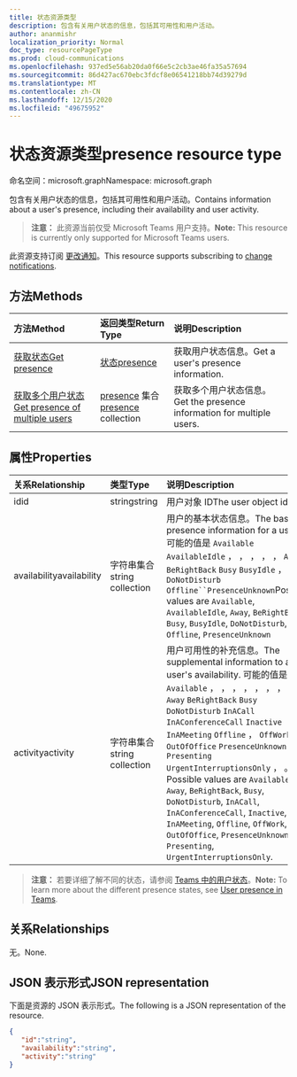 ```yaml
---
title: 状态资源类型
description: 包含有关用户状态的信息，包括其可用性和用户活动。
author: ananmishr
localization_priority: Normal
doc_type: resourcePageType
ms.prod: cloud-communications
ms.openlocfilehash: 937ed5e56ab20da0f66e5c2cb3ae46fa35a57694
ms.sourcegitcommit: 86d427ac670ebc3fdcf8e06541218bb74d39279d
ms.translationtype: MT
ms.contentlocale: zh-CN
ms.lasthandoff: 12/15/2020
ms.locfileid: "49675952"
---
```

# <a name="presence-resource-type"></a><span data-ttu-id="9689d-103">状态资源类型</span><span class="sxs-lookup"><span data-stu-id="9689d-103">presence resource type</span></span>

<span data-ttu-id="9689d-104">命名空间：microsoft.graph</span><span class="sxs-lookup"><span data-stu-id="9689d-104">Namespace: microsoft.graph</span></span>

<span data-ttu-id="9689d-105">包含有关用户状态的信息，包括其可用性和用户活动。</span><span class="sxs-lookup"><span data-stu-id="9689d-105">Contains information about a user's presence, including their availability and user activity.</span></span>

> <span data-ttu-id="9689d-106">**注意：** 此资源当前仅受 Microsoft Teams 用户支持。</span><span class="sxs-lookup"><span data-stu-id="9689d-106">**Note:** This resource is currently only supported for Microsoft Teams users.</span></span>

<span data-ttu-id="9689d-107">此资源支持订阅 [更改通知](/graph/webhooks)。</span><span class="sxs-lookup"><span data-stu-id="9689d-107">This resource supports subscribing to [change notifications](/graph/webhooks).</span></span>

## <a name="methods"></a><span data-ttu-id="9689d-108">方法</span><span class="sxs-lookup"><span data-stu-id="9689d-108">Methods</span></span>

| <span data-ttu-id="9689d-109">方法</span><span class="sxs-lookup"><span data-stu-id="9689d-109">Method</span></span>                                                            | <span data-ttu-id="9689d-110">返回类型</span><span class="sxs-lookup"><span data-stu-id="9689d-110">Return Type</span></span>                                       | <span data-ttu-id="9689d-111">说明</span><span class="sxs-lookup"><span data-stu-id="9689d-111">Description</span></span>                                  |
|:------------------------------------------------------------------|:--------------------------------------------------|:---------------------------------------------|
| [<span data-ttu-id="9689d-112">获取状态</span><span class="sxs-lookup"><span data-stu-id="9689d-112">Get presence</span></span>](../api/presence-get.md)     | [<span data-ttu-id="9689d-113">状态</span><span class="sxs-lookup"><span data-stu-id="9689d-113">presence</span></span>](../resources/presence.md)     | <span data-ttu-id="9689d-114">获取用户状态信息。</span><span class="sxs-lookup"><span data-stu-id="9689d-114">Get a user's presence information.</span></span>
| [<span data-ttu-id="9689d-115">获取多个用户状态</span><span class="sxs-lookup"><span data-stu-id="9689d-115">Get presence of multiple users</span></span>](../api/cloudcommunications-getpresencesbyuserid.md)    |  <span data-ttu-id="9689d-116">[presence](../resources/presence.md) 集合</span><span class="sxs-lookup"><span data-stu-id="9689d-116">[presence](../resources/presence.md) collection</span></span>     |  <span data-ttu-id="9689d-117">获取多个用户状态信息。</span><span class="sxs-lookup"><span data-stu-id="9689d-117">Get the presence information for multiple users.</span></span>      |


## <a name="properties"></a><span data-ttu-id="9689d-118">属性</span><span class="sxs-lookup"><span data-stu-id="9689d-118">Properties</span></span>

| <span data-ttu-id="9689d-119">关系</span><span class="sxs-lookup"><span data-stu-id="9689d-119">Relationship</span></span>        | <span data-ttu-id="9689d-120">类型</span><span class="sxs-lookup"><span data-stu-id="9689d-120">Type</span></span>                                                 | <span data-ttu-id="9689d-121">说明</span><span class="sxs-lookup"><span data-stu-id="9689d-121">Description</span></span>                                                         |
|:--------------------|:-----------------------------------------------------|:--------------------------------------------------------------------|
|<span data-ttu-id="9689d-122">id</span><span class="sxs-lookup"><span data-stu-id="9689d-122">id</span></span>    |  <span data-ttu-id="9689d-123">string</span><span class="sxs-lookup"><span data-stu-id="9689d-123">string</span></span>     |  <span data-ttu-id="9689d-124">用户对象 ID</span><span class="sxs-lookup"><span data-stu-id="9689d-124">The user object id</span></span>   |
|<span data-ttu-id="9689d-125">availability</span><span class="sxs-lookup"><span data-stu-id="9689d-125">availability</span></span>    |  <span data-ttu-id="9689d-126">字符串集合</span><span class="sxs-lookup"><span data-stu-id="9689d-126">string collection</span></span>   |   <span data-ttu-id="9689d-127">用户的基本状态信息。</span><span class="sxs-lookup"><span data-stu-id="9689d-127">The base presence information for a user.</span></span> <span data-ttu-id="9689d-128">可能的值是 `Available` `AvailableIdle` ， ， ， ， ， `Away` `BeRightBack` `Busy` `BusyIdle` ， ， `DoNotDisturb` `Offline``PresenceUnknown`</span><span class="sxs-lookup"><span data-stu-id="9689d-128">Possible values are `Available`, `AvailableIdle`,  `Away`, `BeRightBack`, `Busy`, `BusyIdle`, `DoNotDisturb`, `Offline`, `PresenceUnknown`</span></span>  |
|<span data-ttu-id="9689d-129">activity</span><span class="sxs-lookup"><span data-stu-id="9689d-129">activity</span></span>    |  <span data-ttu-id="9689d-130">字符串集合</span><span class="sxs-lookup"><span data-stu-id="9689d-130">string collection</span></span>      |    <span data-ttu-id="9689d-131">用户可用性的补充信息。</span><span class="sxs-lookup"><span data-stu-id="9689d-131">The supplemental information to a user's availability.</span></span> <span data-ttu-id="9689d-132">可能的值是 `Available` ， ， ， ， ， ， ， ， `Away` `BeRightBack` `Busy` `DoNotDisturb` `InACall` `InAConferenceCall` `Inactive` `InAMeeting` `Offline` ， `OffWork` `OutOfOffice` `PresenceUnknown` `Presenting` `UrgentInterruptionsOnly` ， 。</span><span class="sxs-lookup"><span data-stu-id="9689d-132">Possible values are `Available`, `Away`, `BeRightBack`, `Busy`, `DoNotDisturb`, `InACall`, `InAConferenceCall`, `Inactive`, `InAMeeting`, `Offline`, `OffWork`, `OutOfOffice`, `PresenceUnknown`, `Presenting`, `UrgentInterruptionsOnly`.</span></span>       |

><span data-ttu-id="9689d-133">**注意：** 若要详细了解不同的状态，请参阅 [Teams 中的用户状态](/microsoftteams/presence-admins)。</span><span class="sxs-lookup"><span data-stu-id="9689d-133">**Note:** To learn more about the different presence states, see [User presence in Teams](/microsoftteams/presence-admins).</span></span> 

## <a name="relationships"></a><span data-ttu-id="9689d-134">关系</span><span class="sxs-lookup"><span data-stu-id="9689d-134">Relationships</span></span>

<span data-ttu-id="9689d-135">无。</span><span class="sxs-lookup"><span data-stu-id="9689d-135">None.</span></span>

## <a name="json-representation"></a><span data-ttu-id="9689d-136">JSON 表示形式</span><span class="sxs-lookup"><span data-stu-id="9689d-136">JSON representation</span></span>

<span data-ttu-id="9689d-137">下面是资源的 JSON 表示形式。</span><span class="sxs-lookup"><span data-stu-id="9689d-137">The following is a JSON representation of the resource.</span></span>

<!-- {
  "blockType": "resource",
  "optionalProperties": [
  ],
  "@odata.type": "microsoft.graph.presence"
}-->
```json
{
   "id":"string",
   "availability":"string",
   "activity":"string"
}
```
